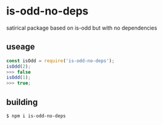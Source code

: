 # is-odd-no-deps
satirical package based on is-odd but with no dependencies

## useage
```js
const isOdd = require('is-odd-no-deps');
isOdd(2);
>>> false
isOdd(1);
>>> true;
```

## building
```bash
$ npm i is-odd-no-deps
```
